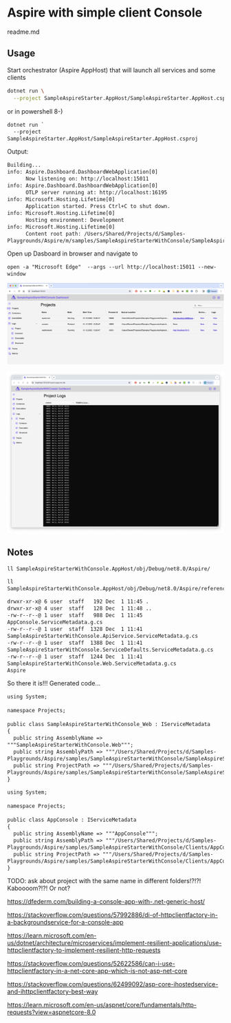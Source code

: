 # Aspire with simple client Console

readme.md

## Usage

Start orchestrator (Aspire AppHost) that will launch all services and some clients

```bash
dotnet run \
  --project SampleAspireStarter.AppHost/SampleAspireStarter.AppHost.csproj

```

or in powershell 8-)

```pwsh
dotnet run `
  --project SampleAspireStarter.AppHost/SampleAspireStarter.AppHost.csproj
```

Output:

```
Building...
info: Aspire.Dashboard.DashboardWebApplication[0]
      Now listening on: http://localhost:15011
info: Aspire.Dashboard.DashboardWebApplication[0]
      OTLP server running at: http://localhost:16195
info: Microsoft.Hosting.Lifetime[0]
      Application started. Press Ctrl+C to shut down.
info: Microsoft.Hosting.Lifetime[0]
      Hosting environment: Development
info: Microsoft.Hosting.Lifetime[0]
      Content root path: /Users/Shared/Projects/d/Samples-Playgrounds/Aspire/m/samples/SampleAspireStarterWithConsole/SampleAspireStarter.AppHost
```  


Open up Dasboard in browser and navigate to 

```
open -a "Microsoft Edge"  --args --url http://localhost:15011 --new-window
```

![Aspire Dashboard with Console Client](./img/Screenshot_2023-12-01_at_133009.png)


![Running Console Client](./img/Untitled.png)


## Notes

```
ll SampleAspireStarterWithConsole.AppHost/obj/Debug/net8.0/Aspire/
```

```
ll SampleAspireStarterWithConsole.AppHost/obj/Debug/net8.0/Aspire/references 
```

```
drwxr-xr-x@ 6 user  staff   192 Dec  1 11:45 .
drwxr-xr-x@ 4 user  staff   128 Dec  1 11:48 ..
-rw-r--r--@ 1 user  staff   988 Dec  1 11:45 AppConsole.ServiceMetadata.g.cs
-rw-r--r--@ 1 user  staff  1328 Dec  1 11:41 SampleAspireStarterWithConsole.ApiService.ServiceMetadata.g.cs
-rw-r--r--@ 1 user  staff  1388 Dec  1 11:41 SampleAspireStarterWithConsole.ServiceDefaults.ServiceMetadata.g.cs
-rw-r--r--@ 1 user  staff  1244 Dec  1 11:41 SampleAspireStarterWithConsole.Web.ServiceMetadata.g.cs
Aspire
```

So there it is!!! Generated code...

```
using System;

namespace Projects;

public class SampleAspireStarterWithConsole_Web : IServiceMetadata
{
  public string AssemblyName => """SampleAspireStarterWithConsole.Web""";
  public string AssemblyPath => """/Users/Shared/Projects/d/Samples-Playgrounds/Aspire/samples/SampleAspireStarterWithConsole/SampleAspireStarterWithConsole.Web/obj/Debug/net8.0/ref/SampleAspireStarterWithConsole.Web.dll""";
  public string ProjectPath => """/Users/Shared/Projects/d/Samples-Playgrounds/Aspire/samples/SampleAspireStarterWithConsole/SampleAspireStarterWithConsole.Web/SampleAspireStarterWithConsole.Web.csproj""";
}
```


```
using System;

namespace Projects;

public class AppConsole : IServiceMetadata
{
  public string AssemblyName => """AppConsole""";
  public string AssemblyPath => """/Users/Shared/Projects/d/Samples-Playgrounds/Aspire/samples/SampleAspireStarterWithConsole/Clients/AppConsole/obj/Debug/net8.0/ref/AppConsole.dll""";
  public string ProjectPath => """/Users/Shared/Projects/d/Samples-Playgrounds/Aspire/samples/SampleAspireStarterWithConsole/Clients/AppConsole/AppConsole.csproj""";
}
```

TODO: ask about project with the same name in different folders!?!?! Kaboooom?!?! Or not?









https://dfederm.com/building-a-console-app-with-.net-generic-host/

https://stackoverflow.com/questions/57992886/di-of-httpclientfactory-in-a-backgroundservice-for-a-console-app

https://learn.microsoft.com/en-us/dotnet/architecture/microservices/implement-resilient-applications/use-httpclientfactory-to-implement-resilient-http-requests

https://stackoverflow.com/questions/52622586/can-i-use-httpclientfactory-in-a-net-core-app-which-is-not-asp-net-core

https://stackoverflow.com/questions/62499092/asp-core-ihostedservice-and-ihttpclientfactory-best-way


https://learn.microsoft.com/en-us/aspnet/core/fundamentals/http-requests?view=aspnetcore-8.0
